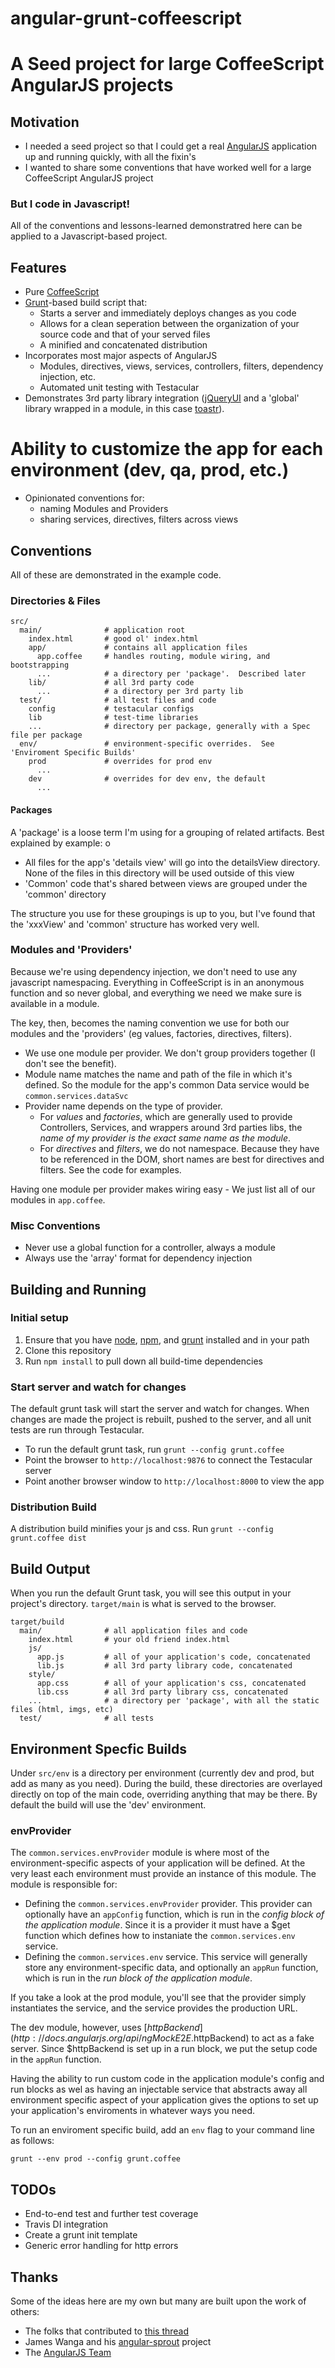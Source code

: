 # angular-grunt-coffeescript
# A Seed project for large CoffeeScript AngularJS projects

## Motivation

* I needed a seed project so that I could get a real [AngularJS](http://angularjs.org/) application up and running quickly, with all the fixin's
* I wanted to share some conventions that have worked well for a large CoffeeScript AngularJS project

### But I code in Javascript!

All of the conventions and lessons-learned demonstratred here can be applied to a Javascript-based project.  

## Features

* Pure [CoffeeScript](http://coffeescript.org/)
* [Grunt](http://gruntjs.com)-based build script that:
    * Starts a server and immediately deploys changes as you code
    * Allows for a clean seperation between the organization of your source code and that of your served files
    * A minified and concatenated distribution
* Incorporates most major aspects of AngularJS
    * Modules, directives, views, services, controllers, filters, dependency injection, etc.
    * Automated unit testing with Testacular
* Demonstrates 3rd party library integration ([jQueryUI](http://jqueryui.com/) and a 'global' library wrapped in a module, in this case [toastr](http://codeseven.github.com/toastr/)).
# Ability to customize the app for each environment (dev, qa, prod, etc.)
* Opinionated conventions for:
    * naming Modules and Providers
    * sharing services, directives, filters across views

## Conventions

All of these are demonstrated in the example code.

### Directories & Files

    src/             
      main/              # application root
        index.html       # good ol' index.html
        app/             # contains all application files
          app.coffee     # handles routing, module wiring, and bootstrapping
          ...            # a directory per 'package'.  Described later
        lib/             # all 3rd party code
          ...            # a directory per 3rd party lib
      test/              # all test files and code
        config           # testacular configs
        lib              # test-time libraries
        ...              # directory per package, generally with a Spec file per package
      env/               # environment-specific overrides.  See 'Enviroment Specific Builds'
        prod             # overrides for prod env
          ...
        dev              # overrides for dev env, the default
          ...

#### Packages

A 'package' is a loose term I'm using for a grouping of related artifacts.  Best explained by example:
o
* All files for the app's 'details view' will go into the detailsView directory.  None of the files in this directory will be used outside of this view
* 'Common' code that's shared between views are grouped under the 'common' directory

The structure you use for these groupings is up to you, but I've found that the 'xxxView' and 'common' structure has worked very well.

### Modules and 'Providers'

 Because we're using dependency injection, we don't need to use any javascript namespacing.  Everything in CoffeeScript is in an anonymous function and so never global, and everything we need we make sure is available in a module.

The key, then, becomes the naming convention we use for both our modules and the 'providers' (eg values, factories, directives, filters).

 - We use one module per provider.  We don't group providers together (I don't see the benefit).
 - Module name matches the name and path of the file in which it's defined.  So the module for the app's common Data service would be `common.services.dataSvc`
 - Provider name depends on the type of provider.
     - For *values* and *factories*, which are generally used to provide Controllers, Services, and wrappers around 3rd parties libs, the *name of my provider is the exact same name as the module*.
     - For *directives* and *filters*, we do not namespace.  Because they have to be referenced in the DOM, short names are best for directives and filters.  See the code for examples.

 Having one module per provider makes wiring easy - We just list all of our modules in `app.coffee`.

### Misc Conventions

* Never use a global function for a controller, always a module
* Always use the 'array' format for dependency injection

## Building and Running

### Initial setup

1. Ensure that you have [node](http://nodejs.org/), [npm](https://npmjs.org/), and [grunt](http://gruntjs.com/) installed and in your path
1. Clone this repository
1. Run `npm install` to pull down all build-time dependencies

### Start server and watch for changes

The default grunt task will start the server and watch for changes.  When changes are made the project is rebuilt, pushed to the server, and all unit tests are run through Testacular.

* To run the default grunt task, run `grunt --config grunt.coffee`
* Point the browser to `http://localhost:9876` to connect the Testacular server
* Point another browser window to `http://localhost:8000` to view the app

### Distribution Build

A distribution build minifies your js and css.  Run `grunt --config grunt.coffee dist`

## Build Output

When you run the default Grunt task, you will see this output in your project's directory.  `target/main` is what is served to the browser.

    target/build
      main/              # all application files and code
        index.html       # your old friend index.html
        js/
          app.js         # all of your application's code, concatenated
          lib.js         # all 3rd party library code, concatenated
        style/
          app.css        # all of your application's css, concatenated
          lib.css        # all 3rd party library css, concatenated
        ...              # a directory per 'package', with all the static files (html, imgs, etc)
      test/              # all tests

## Environment Specfic Builds

Under `src/env` is a directory per environment (currently dev and prod, but add as many as you need).  During the build, these directories are overlayed directly on top of the main code, overriding anything that may be there.  By default the build will use the 'dev' environment.

### envProvider

The `common.services.envProvider` module is where most of the environment-specific aspects of your application will be defined.  At the very least each environment must provide an instance of this module.  The module is responsible for:

* Defining the `common.services.envProvider` provider.  This provider can optionally have an `appConfig` function, which is run in the *config block of the application module*.  Since it is a provider it must have a $get function which defines how to instaniate the `common.services.env` service.
* Defining the `common.services.env` service.  This service will generally store any environment-specific data, and optionally an `appRun` function, which is run in the *run block of the application module*.

If you take a look at the prod module, you'll see that the provider simply instantiates the service, and the service provides the production URL. 

The dev module, however, uses [$httpBackend](http://docs.angularjs.org/api/ngMockE2E.$httpBackend) to act as a fake server.  Since $httpBackend is set up in a run block, we put the setup code in the `appRun` function.

Having the ability to run custom code in the application module's config and run blocks as wel as having an injectable service that abstracts away all environment specific aspect of your application gives the options to set up your application's enviroments in whatever ways you need.

To run an enviroment specific build, add an `env` flag to your command line as follows:

    grunt --env prod --config grunt.coffee

## TODOs

 - End-to-end test and further test coverage
 - Travis DI integration
 - Create a grunt init template
 - Generic error handling for http errors

## Thanks

Some of the ideas here are my own but many are built upon the work of others:

* The folks that contributed to [this thread](https://groups.google.com/forum/#!topic/angular/O_3mlKiW-OQ/discussion)
* James Wanga and his [angular-sprout](https://github.com/thedigitalself/angular-sprout) project
* The [AngularJS Team](https://github.com/angular/angular.js/graphs/contributors)